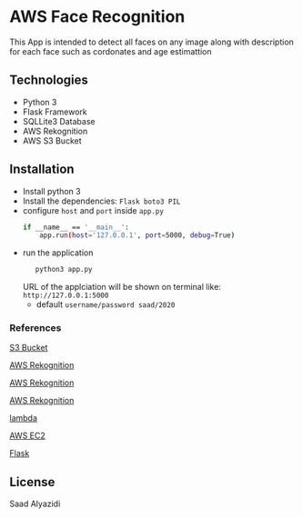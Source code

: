 # AWS Face Recognition

This App is intended to detect all faces on any image along with description for each face such as cordonates and age estimattion

## Technologies
  - Python 3
  - Flask Framework
  - SQLLite3 Database
  - AWS Rekognition 
  - AWS S3 Bucket

## Installation
  * Install python 3
  * Install the dependencies: `Flask boto3 PIL`
  * configure `host` and `port` inside `app.py`
    ```sh
    if __name__ == '__main__':
        app.run(host='127.0.0.1', port=5000, debug=True)
    ```
* run the application
     ```sh
        python3 app.py
    ```
    URL of the applciation will be shown on terminal like: `http://127.0.0.1:5000`
     - default `username/password saad/2020`


### References

[S3 Bucket](https://aws.amazon.com/s3/faqs)

[AWS Rekognition](https://docs.aws.amazon.com/rekognition/latest/dg/what-is.html)

[AWS Rekognition](https://aws.amazon.com/rekognition/faqs/)

[AWS Rekognition](https://docs.aws.amazon.com/rekognition/latest/dg/API_Reference.html)

[lambda](https://aws.amazon.com/lambda/faqs/)

[AWS EC2](https://aws.amazon.com/ec2/faqs/)

[Flask](https://flask.palletsprojects.com/en/1.1.x/)


License
----

Saad Alyazidi


